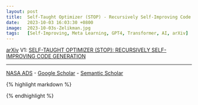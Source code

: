 ```yaml
---
layout: post
title:  Self-Taught Optimizer (STOP) - Recursively Self-Improving Code Generation
date:   2023-10-03 16:03:30 +0800
image:  2023-10-03s-Zelikman.jpg
tags:   [Self-Improving, Meta Learning, GPT4, Transformer, AI, arXiv]
---
```


[arXiv](https://arxiv.org/abs/2310.02304) V1: [SELF-TAUGHT OPTIMIZER (STOP): RECURSIVELY SELF-IMPROVING CODE GENERATION](https://arxiv.org/pdf/2310.02304.pdf)

---
[NASA ADS](https) - 
[Google Scholar](https) - 
[Semantic Scholar](https)

{% highlight markdown %}

{% endhighlight %}